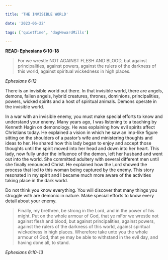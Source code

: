```yaml
---

title: 'THE INVISIBLE WORLD'

date: '2023-06-22'

tags: ['quietTime', 'dagHewardMills']

---
```


**READ: Ephesians 6:10-18**

>For we wrestle NOT AGAINST FLESH AND BLOOD, but against principalities, against powers, against the rulers of the darkness of this world, against spiritual wickedness in high places. 

*Ephesians 6:12* 

There is an invisible world out there. In that invisible world, there are angels, demons, fallen angels, hybrid creatures, thrones, dominions, principalities, powers, wicked spirits and a host of spiritual animals. Demons operate in the invisible world. 

In a war with an invisible enemy, you must make special efforts to know and understand your enemy. Many years ago, I was listening to a teaching by Kenneth Hagin on demonology. He was explaining how evil spirits affect Christians today. He explained a vision in which he saw an imp-like figure sitting on the shoulders of a pastor’s wife and ministering thoughts and ideas to her. He shared how this lady began to enjoy and accept those thoughts until the spirit moved into her head and down into her heart. This lady, now fully under the influence of the demon, left her husband and went out into the world. She committed adultery with several different men until she finally renounced Christ. He explained how the Lord showed the process that led to this woman being captured by the enemy. This story resonated in my spirit and I became much more aware of the activities taking place in the dark world. 

Do not think you know everything. You will discover that many things you struggle with are demonic in nature. Make special efforts to know every detail about your enemy. 

>Finally, my brethren, be strong in the Lord, and in the power of his might. Put on the whole armour of God, that ye mFor we wrestle not against flesh and blood, but against principalities, against powers, against the rulers of the darkness of this world, against spiritual wickedness in high places. Wherefore take unto you the whole armour of God, that ye may be able to withstand in the evil day, and having done all, to stand. 

*Ephesians 6:10-13* 
